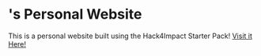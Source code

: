 # <Jay Rajesh>'s Personal Website
This is a personal website built using the Hack4Impact Starter Pack!
[Visit it Here!](https://github.com/jayrajesh27/jayrajesh27.github.io.git)

